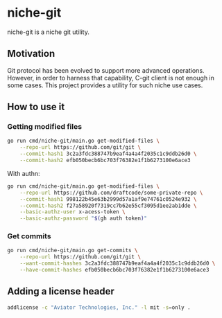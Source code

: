 # niche-git

niche-git is a niche git utility.

## Motivation

Git protocol has been evolved to support more advanced operations. However, in
order to harness that capability, C-git client is not enough in some cases. This
project provides a utility for such niche use cases.

## How to use it

### Getting modified files

```bash
go run cmd/niche-git/main.go get-modified-files \
    --repo-url https://github.com/git/git \
    --commit-hash1 3c2a3fdc388747b9eaf4a4a4f2035c1c9ddb26d0 \
    --commit-hash2 efb050becb6bc703f76382e1f1b6273100e6ace3
```

With authn:

```bash
go run cmd/niche-git/main.go get-modified-files \
    --repo-url https://github.com/draftcode/some-private-repo \
    --commit-hash1 998122b45e63b2999d57a1af9e74761c0524e932 \
    --commit-hash2 f27a58920f7319cc7b62e55cf3095d1ee2ab1dde \
    --basic-authz-user x-acess-token \
    --basic-authz-password "$(gh auth token)"
```

### Get commits

```bash
go run cmd/niche-git/main.go get-commits \
    --repo-url https://github.com/git/git \
    --want-commit-hashes 3c2a3fdc388747b9eaf4a4a4f2035c1c9ddb26d0 \
    --have-commit-hashes efb050becb6bc703f76382e1f1b6273100e6ace3
```

## Adding a license header

```bash
addlicense -c "Aviator Technologies, Inc." -l mit -s=only .
```
